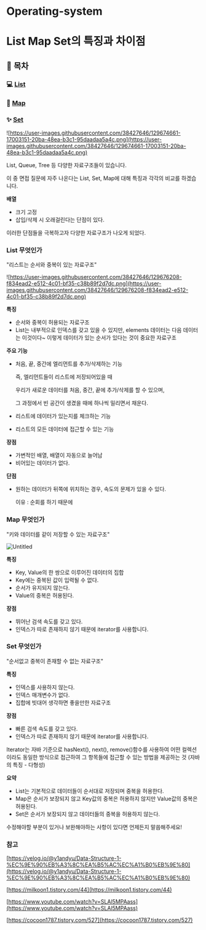 # Operating-system


# **List Map Set의 특징과 차이점**

## **📑 목차**

### **💻 [List](https://www.notion.so/7bcf78b1a08944a0864a9ffa03fa43b1)**

### **📌 [Map](https://www.notion.so/7bcf78b1a08944a0864a9ffa03fa43b1)**

### **✨ [Set](https://www.notion.so/7bcf78b1a08944a0864a9ffa03fa43b1)**

![https://user-images.githubusercontent.com/38427646/129674661-17003151-20ba-48ea-b3c1-95daadaa5a4c.png](https://user-images.githubusercontent.com/38427646/129674661-17003151-20ba-48ea-b3c1-95daadaa5a4c.png)

List, Queue, Tree 등 다양한 자료구조들이 있습니다.

이 중 면접 질문에 자주 나온다는 List, Set, Map에 대해 특징과 각각의 비교를 하겠습니다.

**배열**

- 크기 고정
- 삽입/삭제 시 오래걸린다는 단점이 있다.

이러한 단점들을 극복하고자 다양한 자료구조가 나오게 되었다.

### **List 무엇인가**

"리스트는 순서와 중복이 있는 자료구조" 

![https://user-images.githubusercontent.com/38427646/129676208-f834ead2-e512-4c01-bf35-c38b89f2d7dc.png](https://user-images.githubusercontent.com/38427646/129676208-f834ead2-e512-4c01-bf35-c38b89f2d7dc.png)

**특징**

- 순서와 중복이 허용되는 자료구조
- List는 내부적으로 인덱스를 갖고 있을 수 있지만, elements 데이터는 다음 데이터는 이것이다~ 이렇게 데이터가 있는 순서가 있다는 것이 중요한 자료구조

**주요 기능**

- 처음, 끝, 중간에 엘리먼트를 추가/삭제하는 기능

    즉, 엘리먼트들이 리스트에 저장되어있을 때

    우리가 새로운 데이터를 처음, 중간, 끝에 추가/삭제를 할 수 있으며,

    그 과정에서 빈 공간이 생겼을 때에 하나씩 밀리면서 채운다.

- 리스트에 데이터가 있는지를 체크하는 기능
- 리스트의 모든 데이터에 접근할 수 있는 기능

**장점**

- 가변적인 배열, 배열이 자동으로 늘어남
- 비어있는 데이터가 없다.

**단점**

- 원하는 데이터가 뒤쪽에 위치하는 경우, 속도의 문제가 있을 수 있다.

    이유 : 순회를 하기 때문에

### **Map 무엇인가**

"키와 데이터를 같이 저장할 수 있는 자료구조"

![Untitled](https://s3-us-west-2.amazonaws.com/secure.notion-static.com/8d637229-9beb-4832-b503-fac919ed6360/Untitled.png)

**특징**

- Key, Value의 한 쌍으로 이루어진 데이터의 집합
- Key에는 중복된 값이 입력될 수 없다.
- 순서가 유지되지 않는다.
- Value의 중복은 허용된다.

**장점**

- 뛰어난 검색 속도를 갖고 있다.
- 인덱스가 따로 존재하지 않기 때문에 iterator를 사용합니다.

### **Set 무엇인가**

"순서없고 중복이 존재할 수 없는 자료구조"

**특징**

- 인덱스를 사용하지 않는다.
- 인덱스 매개변수가 없다.
- 집합에 빗대어 생각하면 좋을만한 자료구조

**장점**

- 빠른 검색 속도를 갖고 있다.
- 인덱스가 따로 존재하지 않기 때문에 iterator를 사용합니다.

Iterator는 자바 기준으로 hasNext(), next(), remove()함수를 사용하여 어떤 컬렉션이라도 동일한 방식으로 접근하여 그 항목들에 접근할 수 있는 방법을 제공하는 것 (자바의 특징 - 다형성)

**요약**

- List는 기본적으로 데이터들이 순서대로 저장되며 중복을 허용한다.
- Map은 순서가 보장되지 않고 Key값의 중복은 허용하지 않지만 Value값의 중복은 허용된다.
- Set은 순서가 보장되지 않고 데이터들의 중복을 허용하지 않는다.

수정해야할 부분이 있거나 보완해야하는 사항이 있다면 언제든지 말씀해주세요!

### **참고**

[https://velog.io/@y1andyu/Data-Structure-1-%EC%9E%90%EB%A3%8C%EA%B5%AC%EC%A1%B0%EB%9E%80](https://velog.io/@y1andyu/Data-Structure-1-%EC%9E%90%EB%A3%8C%EA%B5%AC%EC%A1%B0%EB%9E%80)

[https://milkoon1.tistory.com/44](https://milkoon1.tistory.com/44)

[https://www.youtube.com/watch?v=SLAl5MPAass](https://www.youtube.com/watch?v=SLAl5MPAass)

[https://cocoon1787.tistory.com/527](https://cocoon1787.tistory.com/527)
